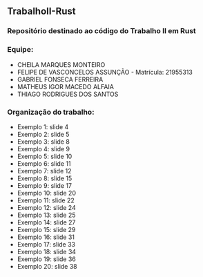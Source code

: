 ## TrabalhoII-Rust

### Repositório destinado ao código do Trabalho II em Rust

### Equipe:
- CHEILA MARQUES MONTEIRO
- FELIPE DE VASCONCELOS ASSUNÇÃO - Matrícula: 21955313
- GABRIEL FONSECA FERREIRA
- MATHEUS IGOR MACEDO ALFAIA
- THIAGO RODRIGUES DOS SANTOS

### Organização do trabalho:
- Exemplo 1: slide 4 
- Exemplo 2: slide 5
- Exemplo 3: slide 8
- Exemplo 4: slide 9
- Exemplo 5: slide 10
- Exemplo 6: slide 11
- Exemplo 7: slide 12
- Exemplo 8: slide 15
- Exemplo 9: slide 17
- Exemplo 10: slide 20
- Exemplo 11: slide 22
- Exemplo 12: slide 24
- Exemplo 13: slide 25
- Exemplo 14: slide 27
- Exemplo 15: slide 29
- Exemplo 16: slide 31
- Exemplo 17: slide 33
- Exemplo 18: slide 34
- Exemplo 19: slide 36
- Exemplo 20: slide 38
